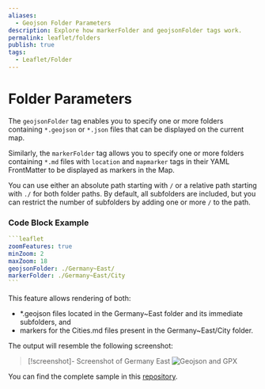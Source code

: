 ```yaml
---
aliases:
  - Geojson Folder Parameters
description: Explore how markerFolder and geojsonFolder tags work.
permalink: leaflet/folders
publish: true
tags:
  - Leaflet/Folder
---
```


# Folder Parameters

The `geojsonFolder` tag enables you to specify one or more folders containing `*.geojson` or `*.json` files that can be displayed on the current map. 

Similarly, the `markerFolder` tag allows you to specify one or more folders containing `*.md` files with `location` and `mapmarker` tags in their YAML FrontMatter to be displayed as markers in the Map. 

You can use either an absolute path starting with `/` or a relative path starting with `./` for both folder paths. By default, all subfolders are included, but you can restrict the number of subfolders by adding one or more `/` to the path.

### Code Block Example

````yaml
```leaflet
zoomFeatures: true 
minZoom: 2 
maxZoom: 18
geojsonFolder: ./Germany~East/
markerFolder: ./Germany~East/City
```
````


This feature allows rendering of both:

-   \*.geojson files located in the Germany~East folder and its immediate subfolders, and
-   markers for the Cities.md files present in the Germany~East/City folder.

The output will resemble the following screenshot:

> [!screenshot]- Screenshot of Germany East
> ![Geojson and GPX](https://github.com/javalent/obsidian-leaflet/blob/main/publish/images/Germany~East.png?raw=true)

You can find the complete sample in this [repository](https://github.com/SpocWiki/_public/blob/main/geo/Continent/Europe/Germany/Germany~East.md).


